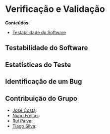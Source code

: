 # Verificação e Validação

**Conteúdos**
- [Testabilidade do Software](#testabilidade-do-software)

## Testabilidade do Software

## Estatísticas do Teste

## Identificação de um Bug

## Contribuição do Grupo
* [José Costa](https://github.com/zecst19): 
* [Nuno Freitas](https://github.com/nunofreitas96): 
* [Rui Paiva](https://github.com/ruivop): 
* [Tiago Silva](https://github.com/tadias): 
